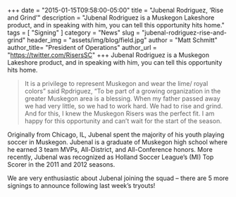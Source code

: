 +++
date        = "2015-01-15T09:58:00-05:00"
title       = "Jubenal Rodriguez, ‘Rise and Grind’"
description = "Jubenal Rodriguez is a Muskegon Lakeshore product, and in speaking with him, you can tell this opportunity hits home."
tags        = [ "Signing" ]
category    = "News"
slug        = "jubenal-rodriguez-rise-and-grind"
header_img	= "assets/img/blog/field.jpg"
author		= "Matt Schmitt"
author_title= "President of Operations"
author_url	= "https://twitter.com/RisersSC"
+++
Jubenal Rodriguez is a Muskegon Lakeshore product, and in speaking with him, you can tell this opportunity hits home.

>It is a privilege to represent Muskegon and wear the lime/ royal colors” said Rpdriguez, “To be part of a growing organization in the greater Muskegon area is a blessing. When my father passed away we had very little, so we had to work hard. We had to rise and grind. And for this, I knew the Muskegon Risers was the perfect fit. I am happy for this opportunity and can’t wait for the start of the season.

Originally from Chicago, IL, Jubenal spent the majority of his youth playing soccer in Muskegon. Jubenal is a graduate of Muskegon high school where he earned 3 team MVPs, All-District, and All-Conference honors. More recently, Jubenal was recognized as Holland Soccer League’s (MI) Top Scorer in the 2011 and 2012 seasons.

We are very enthusiastic about Jubenal joining the squad – there are 5 more signings to announce following last week’s tryouts!
